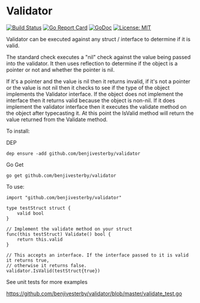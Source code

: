 # Validator

[![Build Status](https://travis-ci.org/benjivesterby/validator.svg?branch=master)](https://travis-ci.org/benjivesterby/validator)
[![Go Report Card](https://goreportcard.com/badge/github.com/benjivesterby/validator)](https://goreportcard.com/report/github.com/benjivesterby/validator)
[![GoDoc](https://godoc.org/github.com/benjivesterby/validator?status.svg)](https://godoc.org/github.com/benjivesterby/validator)
[![License: MIT](https://img.shields.io/badge/License-MIT-yellow.svg)](https://opensource.org/licenses/MIT)


Validator can be executed against any struct / interface to determine if it is valid. 

The standard check executes a "nil" check against the value being passed into the validator. It then uses reflection to determine if the object is a pointer or not and whether the pointer is nil.

If it's a pointer and the value is nil then it returns invalid, if it's not a pointer or the value is not nil then it checks to see if the type of the object implements the Validator interface. If the object does not implement the interface then it returns valid because the object is non-nil. If it does implement the validator interface then it executes the validate method on the object after typecasting it. At this point the IsValid method will return the value returned from the Validate method.

To install: 

DEP

`dep ensure -add github.com/benjivesterby/validator`

Go Get

`go get github.com/benjivesterby/validator`

To use:

    import "github.com/benjivesterby/validator"
    
    type testStruct struct {
    	valid bool
    }
    
    // Implement the validate method on your struct
    func(this testStruct) Validate() bool {
    	return this.valid
    }
    
    // This accepts an interface. If the interface passed to it is valid it returns true,
    // otherwise it returns false. 
    validator.IsValid(testStruct{true})
    
See unit tests for more examples

https://github.com/benjivesterby/validator/blob/master/validate_test.go